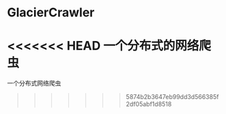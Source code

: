 # GlacierCrawler
<<<<<<< HEAD
一个分布式的网络爬虫
=======
一个分布式网络爬虫
>>>>>>> 5874b2b3647eb99dd3d566385f2df05abf1d8518
